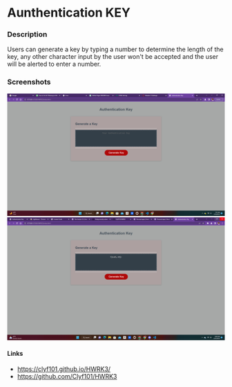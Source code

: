 # Aunthentication KEY
### Description
Users can generate a key by typing a number to determine the length of the key, any other character input by the user won't be accepted and the user will be alerted to enter a number.
### Screenshots
![Alt text](assets/Keygen.png)
![Alt text](assets/Screenshot%202023-02-25%20060908.png)
#### Links
- https://clyf101.github.io/HWRK3/
- https://github.com/Clyf101/HWRK3
